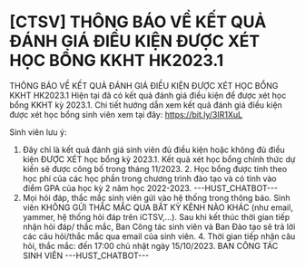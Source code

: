 # [CTSV] THÔNG BÁO VỀ KẾT QUẢ ĐÁNH GIÁ ĐIỀU KIỆN ĐƯỢC XÉT HỌC BỔNG KKHT HK2023.1

THÔNG BÁO VỀ KẾT QUẢ ĐÁNH GIÁ ĐIỀU KIỆN ĐƯỢC XÉT HỌC BỔNG KKHT HK2023.1
        Hiện tại đã có kết quả đánh giá điều kiện để được xét học bổng KKHT kỳ 2023.1. Chi tiết hướng dẫn xem kết quả đánh giá điều kiện được xét học bổng sinh viên xem tại đây: https://bit.ly/3IR1XuL

Sinh viên lưu ý:
1. Đây chỉ là kết quả đánh giá sinh viên đủ điều kiện hoặc không đủ điều kiện ĐƯỢC XÉT học bổng kỳ 2023.1. Kết quả xét học bổng chính thức dự kiến sẽ được công bố trong tháng 11/2023. 2. Học bổng được tính theo học phí của các học phần trong chương trình đào tạo và có tính vào điểm GPA của học kỳ 2 năm học 2022-2023.
 ---HUST_CHATBOT---
 3. Mọi hỏi đáp, thắc mắc sinh viên gửi vào hệ thống trong thông báo. Sinh viên KHÔNG GỬI THẮC MẮC QUA BẤT KỲ KÊNH NÀO KHÁC (như email, yammer, hệ thống hỏi đáp trên iCTSV,…). Sau khi kết thúc thời gian tiếp nhận hỏi đáp/ thắc mắc, Ban Công tác sinh viên và Ban Đào tạo sẽ trả lời các câu hỏi/thắc mắc qua email của sinh viên. 4. Thời gian tiếp nhận câu hỏi, thắc mắc: đến 17:00 chủ nhật ngày 15/10/2023. BAN CÔNG TÁC SINH VIÊN 
 ---HUST_CHATBOT---